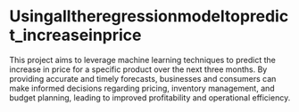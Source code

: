 # Usingalltheregressionmodeltopredict_increaseinprice

This project aims to leverage machine learning techniques to predict the increase in price for a specific product over
the next three months. By providing accurate and timely forecasts, 
businesses and consumers can make informed decisions regarding pricing, 
inventory management, and budget planning, leading to improved profitability and operational efficiency.
